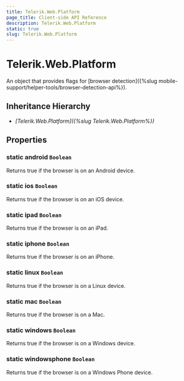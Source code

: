 ```yaml
---
title: Telerik.Web.Platform
page_title: Client-side API Reference
description: Telerik.Web.Platform
static: true
slug: Telerik.Web.Platform
---
```


# Telerik.Web.Platform

An object that provides flags for [browser detection]({%slug mobile-support/helper-tools/browser-detection-api%}).

## Inheritance Hierarchy

* *[Telerik.Web.Platform]({%slug Telerik.Web.Platform%})*


## Properties

### static android `Boolean`

Returns true if the browser is on an Android device.

### static ios `Boolean`

Returns true if the browser is on an iOS device.

### static ipad `Boolean`

Returns true if the browser is on an iPad.

### static iphone `Boolean`

Returns true if the browser is on an iPhone.

### static linux `Boolean`

Returns true if the browser is on a Linux device.

### static mac `Boolean`

Returns true if the browser is on a Mac.

### static windows `Boolean`

Returns true if the browser is on a Windows device.

### static windowsphone `Boolean`

Returns true if the browser is on a Windows Phone device.

